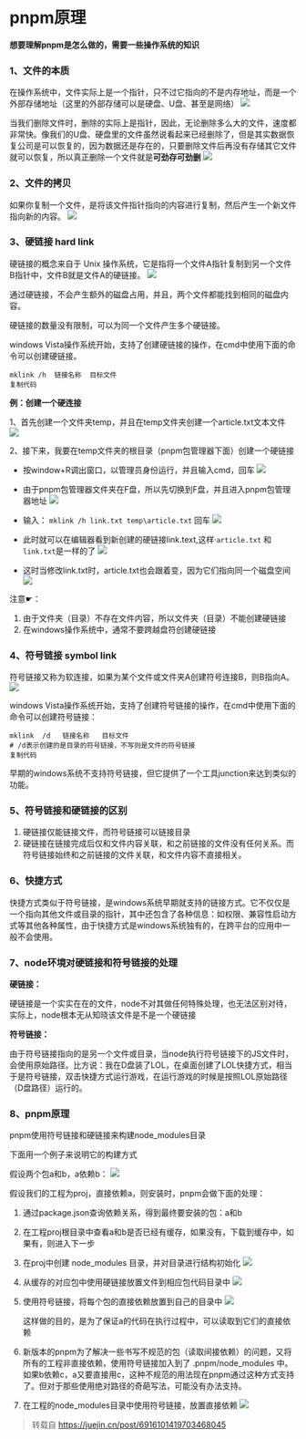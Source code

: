 # pnpm原理

**想要理解pnpm是怎么做的，需要一些操作系统的知识**

### 1、文件的本质

在操作系统中，文件实际上是一个指针，只不过它指向的不是内存地址，而是一个外部存储地址（这里的外部存储可以是硬盘、U盘、甚至是网络） ![](https://p6-juejin.byteimg.com/tos-cn-i-k3u1fbpfcp/be5a278b70af4f118645555ec9e7ec58~tplv-k3u1fbpfcp-zoom-in-crop-mark:4536:0:0:0.awebp)

当我们删除文件时，删除的实际上是指针，因此，无论删除多么大的文件，速度都非常快。像我们的U盘、硬盘里的文件虽然说看起来已经删除了，但是其实数据恢复公司是可以恢复的，因为数据还是存在的，只要删除文件后再没有存储其它文件就可以恢复，所以真正删除一个文件就是**可劲存可劲删** ![](https://p9-juejin.byteimg.com/tos-cn-i-k3u1fbpfcp/0ef22ff8e91640a197a210d520325871~tplv-k3u1fbpfcp-zoom-in-crop-mark:4536:0:0:0.awebp)

### 2、文件的拷贝

如果你复制一个文件，是将该文件指针指向的内容进行复制，然后产生一个新文件指向新的内容。 ![](https://p9-juejin.byteimg.com/tos-cn-i-k3u1fbpfcp/93734e07c16d4efc97403d65a7801bb6~tplv-k3u1fbpfcp-zoom-in-crop-mark:4536:0:0:0.awebp)

### 3、硬链接 hard link

硬链接的概念来自于 Unix 操作系统，它是指将一个文件A指针复制到另一个文件B指针中，文件B就是文件A的硬链接。 ![](https://p9-juejin.byteimg.com/tos-cn-i-k3u1fbpfcp/8fd6096a17a64d58a73f9e2f2cfc7051~tplv-k3u1fbpfcp-zoom-in-crop-mark:4536:0:0:0.awebp)

通过硬链接，不会产生额外的磁盘占用，并且，两个文件都能找到相同的磁盘内容。

硬链接的数量没有限制，可以为同一个文件产生多个硬链接。

windows Vista操作系统开始，支持了创建硬链接的操作，在cmd中使用下面的命令可以创建硬链接。

```
mklink /h  链接名称  目标文件
复制代码
```

**例：创建一个硬连接**

1、首先创建一个文件夹temp，并且在temp文件夹创建一个article.txt文本文件 ![](https://p6-juejin.byteimg.com/tos-cn-i-k3u1fbpfcp/6bbf3a050bc749d5a8aa7d18fdf06a0d~tplv-k3u1fbpfcp-zoom-in-crop-mark:4536:0:0:0.awebp)

2、接下来，我要在temp文件夹的根目录（pnpm包管理器下面）创建一个硬链接

-   按window+R调出窗口，以管理员身份运行，并且输入cmd，回车 ![](https://p1-juejin.byteimg.com/tos-cn-i-k3u1fbpfcp/db51f73a816e434ba57771bb1a133c11~tplv-k3u1fbpfcp-zoom-in-crop-mark:4536:0:0:0.awebp)
    
-   由于pnpm包管理器文件夹在F盘，所以先切换到F盘，并且进入pnpm包管理器地址 ![](https://p3-juejin.byteimg.com/tos-cn-i-k3u1fbpfcp/533b0d330026428e986eb95faaffb40a~tplv-k3u1fbpfcp-zoom-in-crop-mark:4536:0:0:0.awebp)
    
-   输入： `mklink /h link.txt temp\article.txt` 回车 ![](https://p9-juejin.byteimg.com/tos-cn-i-k3u1fbpfcp/e791f630864d4f8e8ad382ba2c7a0b64~tplv-k3u1fbpfcp-zoom-in-crop-mark:4536:0:0:0.awebp)
    
-   此时就可以在编辑器看到新创建的硬链接link.text,这样·`article.txt` 和`link.txt`是一样的了 ![](https://p9-juejin.byteimg.com/tos-cn-i-k3u1fbpfcp/59c70abdecdd48d29e863713c21158b1~tplv-k3u1fbpfcp-zoom-in-crop-mark:4536:0:0:0.awebp)
    
-   这时当修改link.txt时，article.txt也会跟着变，因为它们指向同一个磁盘空间 ![](https://p3-juejin.byteimg.com/tos-cn-i-k3u1fbpfcp/e12541ba641a45d08071093822680a38~tplv-k3u1fbpfcp-zoom-in-crop-mark:4536:0:0:0.awebp)
    

注意☛：

1.  由于文件夹（目录）不存在文件内容，所以文件夹（目录）不能创建硬链接
2.  在windows操作系统中，通常不要跨越盘符创建硬链接

### 4、符号链接 symbol link

符号链接又称为软连接，如果为某个文件或文件夹A创建符号连接B，则B指向A。 ![](https://p9-juejin.byteimg.com/tos-cn-i-k3u1fbpfcp/5e9d3c5e59454006abde22b822ec22a8~tplv-k3u1fbpfcp-zoom-in-crop-mark:4536:0:0:0.awebp)

windows Vista操作系统开始，支持了创建符号链接的操作，在cmd中使用下面的命令可以创建符号链接：

```
mklink  /d   链接名称   目标文件
# /d表示创建的是目录的符号链接，不写则是文件的符号链接
复制代码
```

早期的windows系统不支持符号链接，但它提供了一个工具junction来达到类似的功能。

### 5、符号链接和硬链接的区别

1.  硬链接仅能链接文件，而符号链接可以链接目录
2.  硬链接在链接完成后仅和文件内容关联，和之前链接的文件没有任何关系。而符号链接始终和之前链接的文件关联，和文件内容不直接相关。

### 6、快捷方式

快捷方式类似于符号链接，是windows系统早期就支持的链接方式。它不仅仅是一个指向其他文件或目录的指针，其中还包含了各种信息：如权限、兼容性启动方式等其他各种属性，由于快捷方式是windows系统独有的，在跨平台的应用中一般不会使用。

### 7、node环境对硬链接和符号链接的处理

**硬链接：**

硬链接是一个实实在在的文件，node不对其做任何特殊处理，也无法区别对待，实际上，node根本无从知晓该文件是不是一个硬链接

**符号链接：**

由于符号链接指向的是另一个文件或目录，当node执行符号链接下的JS文件时，会使用原始路径。比方说：我在D盘装了LOL，在桌面创建了LOL快捷方式，相当于是符号链接，双击快捷方式运行游戏，在运行游戏的时候是按照LOL原始路径（D盘路径）运行的。

### 8、pnpm原理

pnpm使用符号链接和硬链接来构建node\_modules目录

下面用一个例子来说明它的构建方式

假设两个包a和b，a依赖b： ![](https://p9-juejin.byteimg.com/tos-cn-i-k3u1fbpfcp/cbb140671d484e45a7a805e08497656f~tplv-k3u1fbpfcp-zoom-in-crop-mark:4536:0:0:0.awebp)

假设我们的工程为proj，直接依赖a，则安装时，pnpm会做下面的处理：

1.  通过package.json查询依赖关系，得到最终要安装的包：a和b
    
2.  在工程proj根目录中查看a和b是否已经有缓存，如果没有，下载到缓存中，如果有，则进入下一步
    
3.  在proj中创建 node\_modules 目录，并对目录进行结构初始化 ![](https://p6-juejin.byteimg.com/tos-cn-i-k3u1fbpfcp/ededab1d0a2241f98520fef85e5ef413~tplv-k3u1fbpfcp-zoom-in-crop-mark:4536:0:0:0.awebp)
    
4.  从缓存的对应包中使用硬链接放置文件到相应包代码目录中 ![](https://p6-juejin.byteimg.com/tos-cn-i-k3u1fbpfcp/64de4cad2b4e48a5acb0fdf96baadce7~tplv-k3u1fbpfcp-zoom-in-crop-mark:4536:0:0:0.awebp)
    
5.  使用符号链接，将每个包的直接依赖放置到自己的目录中 ![](https://p1-juejin.byteimg.com/tos-cn-i-k3u1fbpfcp/e0e0e3e727664c4d8c7459fccd6cddd2~tplv-k3u1fbpfcp-zoom-in-crop-mark:4536:0:0:0.awebp)
    
    这样做的目的，是为了保证a的代码在执行过程中，可以读取到它们的直接依赖
    
6.  新版本的pnpm为了解决一些书写不规范的包（读取间接依赖）的问题，又将所有的工程非直接依赖，使用符号链接加入到了 .pnpm/node\_modules 中。如果b依赖c，a又要直接用c，这种不规范的用法现在pnpm通过这种方式支持了。但对于那些使用绝对路径的奇葩写法，可能没有办法支持。
    
7.  在工程的node\_modules目录中使用符号链接，放置直接依赖 ![](https://p1-juejin.byteimg.com/tos-cn-i-k3u1fbpfcp/5aa84dafe5b249efb565bacb8f7ec67a~tplv-k3u1fbpfcp-zoom-in-crop-mark:4536:0:0:0.awebp)
    


> 转载自 https://juejin.cn/post/6916101419703468045